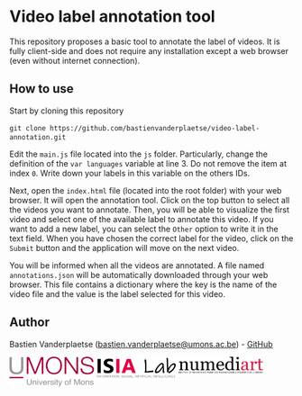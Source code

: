 # Video label annotation tool

This repository proposes a basic tool to annotate the label of videos. It is fully client-side and does not require any installation except a web browser (even without internet connection).

## How to use

Start by cloning this repository
```
git clone https://github.com/bastienvanderplaetse/video-label-annotation.git
```

Edit the `main.js` file located into the `js` folder. Particularly, change the definition of the `var languages` variable at line 3. Do not remove the item at index `0`. Write down your labels in this variable on the others IDs. 

Next, open the `index.html` file (located into the root folder) with your web browser. It will open the annotation tool. Click on the top button to select all the videos you want to annotate. Then, you will be able to visualize the first video and select one of the available label to annotate this video. If you want to add a new label, you can select the `Other` option to write it in the text field. When you have chosen the correct label for the video, click on the `Submit` button and the application will move on the next video.

You will be informed when all the videos are annotated. A file named `annotations.json` will be automatically downloaded through your web browser. This file contains a dictionary where the key is the name of the video file and the value is the label selected for this video.

## Author

Bastien Vanderplaetse (bastien.vanderplaetse@umons.ac.be) - [GitHub](https://github.com/bastienvanderplaetse)

<img src="./images/UMONS-EN-rvb.png" width=150 align=left><img src="./images/ISIA-logo.png" width=150 align=left><img src="./images/numediart.png" width=150 align=left>

